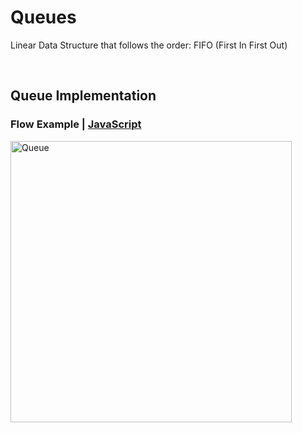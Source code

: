 # Queues

Linear Data Structure that follows the order: FIFO (First In First Out)

<br />

## Queue Implementation

### Flow Example | [JavaScript](https://github.com/Vinhanova/dsa/blob/main/Algorithms/Queues/JavaScript/queue.js)

<img width="450" alt="Queue" src="https://user-images.githubusercontent.com/50890445/216330013-4054700e-c27e-4fbd-8e6a-5a532636fe3e.png">
